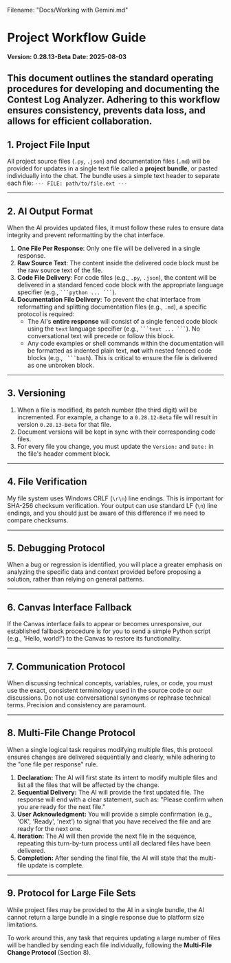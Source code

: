 Filename: "Docs/Working with Gemini.md"

# Project Workflow Guide

**Version: 0.28.13-Beta**
**Date: 2025-08-03**

This document outlines the standard operating procedures for developing and documenting the Contest Log Analyzer. Adhering to this workflow ensures consistency, prevents data loss, and allows for efficient collaboration.
---

## 1. Project File Input

All project source files (`.py`, `.json`) and documentation files (`.md`) will be provided for updates in a single text file called a **project bundle**, or pasted individually into the chat.
The bundle uses a simple text header to separate each file:
`--- FILE: path/to/file.ext ---`

---

## 2. AI Output Format

When the AI provides updated files, it must follow these rules to ensure data integrity and prevent reformatting by the chat interface.

1.  **One File Per Response**: Only one file will be delivered in a single response.
2.  **Raw Source Text**: The content inside the delivered code block must be the raw source text of the file.
3.  **Code File Delivery**: For code files (e.g., `.py`, `.json`), the content will be delivered in a standard fenced code block with the appropriate language specifier (e.g., ` ```python ... ``` `).
4.  **Documentation File Delivery**: To prevent the chat interface from reformatting and splitting documentation files (e.g., `.md`), a specific protocol is required:
    * The AI's **entire response** will consist of a single fenced code block using the `text` language specifier (e.g., ` ```text ... ``` `). No conversational text will precede or follow this block.
    * Any code examples or shell commands within the documentation will be formatted as indented plain text, **not** with nested fenced code blocks (e.g., ` ```bash`). This is critical to ensure the file is delivered as one unbroken block.

---

## 3. Versioning

1.  When a file is modified, its patch number (the third digit) will be incremented. For example, a change to a `0.28.12-Beta` file will result in version `0.28.13-Beta` for that file.
2.  Document versions will be kept in sync with their corresponding code files.
3.  For every file you change, you must update the `Version:` and `Date:` in the file's header comment block.

---

## 4. File Verification

My file system uses Windows CRLF (`\r\n`) line endings. This is important for SHA-256 checksum verification. Your output can use standard LF (`\n`) line endings, and you should just be aware of this difference if we need to compare checksums.

---

## 5. Debugging Protocol

When a bug or regression is identified, you will place a greater emphasis on analyzing the specific data and context provided before proposing a solution, rather than relying on general patterns.

---

## 6. Canvas Interface Fallback

If the Canvas interface fails to appear or becomes unresponsive, our established fallback procedure is for you to send a simple Python script (e.g., 'Hello, world!') to the Canvas to restore its functionality.

---

## 7. Communication Protocol

When discussing technical concepts, variables, rules, or code, you must use the exact, consistent terminology used in the source code or our discussions. Do not use conversational synonyms or rephrase technical terms. Precision and consistency are paramount.

---

## 8. Multi-File Change Protocol

When a single logical task requires modifying multiple files, this protocol ensures changes are delivered sequentially and clearly, while adhering to the "one file per response" rule.

1.  **Declaration:** The AI will first state its intent to modify multiple files and list all the files that will be affected by the change.
2.  **Sequential Delivery:** The AI will provide the first updated file. The response will end with a clear statement, such as: "Please confirm when you are ready for the next file."
3.  **User Acknowledgment:** You will provide a simple confirmation (e.g., 'OK', 'Ready', 'next') to signal that you have received the file and are ready for the next one.
4.  **Iteration:** The AI will then provide the next file in the sequence, repeating this turn-by-turn process until all declared files have been delivered.
5.  **Completion:** After sending the final file, the AI will state that the multi-file update is complete.
---

## 9. Protocol for Large File Sets

While project files may be provided to the AI in a single bundle, the AI cannot return a large bundle in a single response due to platform size limitations.

To work around this, any task that requires updating a large number of files will be handled by sending each file individually, following the **Multi-File Change Protocol** (Section 8).